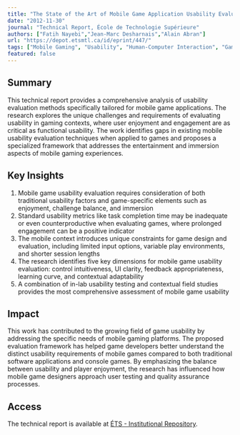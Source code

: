 ```yaml
---
title: "The State of the Art of Mobile Game Application Usability Evaluation"
date: "2012-11-30"
journal: "Technical Report, École de Technologie Supérieure"
authors: ["Fatih Nayebi","Jean-Marc Desharnais","Alain Abran"]
url: "https://depot.etsmtl.ca/id/eprint/447/"
tags: ["Mobile Gaming", "Usability", "Human-Computer Interaction", "Game Design", "User Experience"]
featured: false
---
```


## Summary

This technical report provides a comprehensive analysis of usability evaluation methods specifically tailored for mobile game applications. The research explores the unique challenges and requirements of evaluating usability in gaming contexts, where user enjoyment and engagement are as critical as functional usability. The work identifies gaps in existing mobile usability evaluation techniques when applied to games and proposes a specialized framework that addresses the entertainment and immersion aspects of mobile gaming experiences.

## Key Insights

1. Mobile game usability evaluation requires consideration of both traditional usability factors and game-specific elements such as enjoyment, challenge balance, and immersion
2. Standard usability metrics like task completion time may be inadequate or even counterproductive when evaluating games, where prolonged engagement can be a positive indicator
3. The mobile context introduces unique constraints for game design and evaluation, including limited input options, variable play environments, and shorter session lengths
4. The research identifies five key dimensions for mobile game usability evaluation: control intuitiveness, UI clarity, feedback appropriateness, learning curve, and contextual adaptability
5. A combination of in-lab usability testing and contextual field studies provides the most comprehensive assessment of mobile game usability

## Impact

This work has contributed to the growing field of game usability by addressing the specific needs of mobile gaming platforms. The proposed evaluation framework has helped game developers better understand the distinct usability requirements of mobile games compared to both traditional software applications and console games. By emphasizing the balance between usability and player enjoyment, the research has influenced how mobile game designers approach user testing and quality assurance processes.

## Access

The technical report is available at [ÉTS - Institutional Repository](https://depot.etsmtl.ca/id/eprint/447/). 